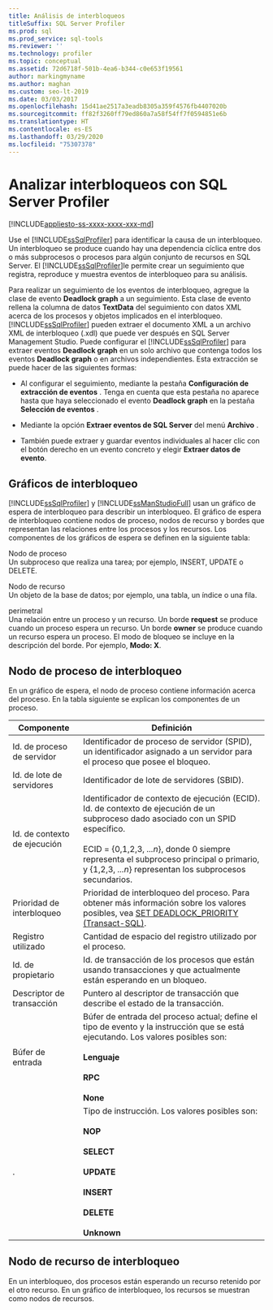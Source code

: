 ```yaml
---
title: Análisis de interbloqueos
titleSuffix: SQL Server Profiler
ms.prod: sql
ms.prod_service: sql-tools
ms.reviewer: ''
ms.technology: profiler
ms.topic: conceptual
ms.assetid: 72d6718f-501b-4ea6-b344-c0e653f19561
author: markingmyname
ms.author: maghan
ms.custom: seo-lt-2019
ms.date: 03/03/2017
ms.openlocfilehash: 15d41ae2517a3eadb8305a359f4576fb4407020b
ms.sourcegitcommit: ff82f3260ff79ed860a7a58f54ff7f0594851e6b
ms.translationtype: HT
ms.contentlocale: es-ES
ms.lasthandoff: 03/29/2020
ms.locfileid: "75307378"
---
```

# <a name="analyze-deadlocks-with-sql-server-profiler"></a>Analizar interbloqueos con SQL Server Profiler

[!INCLUDE[appliesto-ss-xxxx-xxxx-xxx-md](../../includes/appliesto-ss-xxxx-xxxx-xxx-md.md)]

Use el [!INCLUDE[ssSqlProfiler](../../includes/sssqlprofiler-md.md)] para identificar la causa de un interbloqueo. Un interbloqueo se produce cuando hay una dependencia cíclica entre dos o más subprocesos o procesos para algún conjunto de recursos en SQL Server. El [!INCLUDE[ssSqlProfiler](../../includes/sssqlprofiler-md.md)]le permite crear un seguimiento que registra, reproduce y muestra eventos de interbloqueo para su análisis.  
  
 Para realizar un seguimiento de los eventos de interbloqueo, agregue la clase de evento **Deadlock graph** a un seguimiento. Esta clase de evento rellena la columna de datos **TextData** del seguimiento con datos XML acerca de los procesos y objetos implicados en el interbloqueo. [!INCLUDE[ssSqlProfiler](../../includes/sssqlprofiler-md.md)] pueden extraer el documento XML a un archivo XML de interbloqueo (.xdl) que puede ver después en SQL Server Management Studio. Puede configurar el [!INCLUDE[ssSqlProfiler](../../includes/sssqlprofiler-md.md)] para extraer eventos **Deadlock graph** en un solo archivo que contenga todos los eventos **Deadlock graph** o en archivos independientes. Esta extracción se puede hacer de las siguientes formas:  
  
-   Al configurar el seguimiento, mediante la pestaña **Configuración de extracción de eventos** . Tenga en cuenta que esta pestaña no aparece hasta que haya seleccionado el evento **Deadlock graph** en la pestaña **Selección de eventos** .  
  
-   Mediante la opción **Extraer eventos de SQL Server** del menú **Archivo** .  
  
-   También puede extraer y guardar eventos individuales al hacer clic con el botón derecho en un evento concreto y elegir **Extraer datos de evento**.  
  
## <a name="deadlock-graphs"></a>Gráficos de interbloqueo  
 [!INCLUDE[ssSqlProfiler](../../includes/sssqlprofiler-md.md)] y [!INCLUDE[ssManStudioFull](../../includes/ssmanstudiofull-md.md)] usan un gráfico de espera de interbloqueo para describir un interbloqueo. El gráfico de espera de interbloqueo contiene nodos de proceso, nodos de recurso y bordes que representan las relaciones entre los procesos y los recursos. Los componentes de los gráficos de espera se definen en la siguiente tabla:  
  
 Nodo de proceso  
 Un subproceso que realiza una tarea; por ejemplo, INSERT, UPDATE o DELETE.  
  
 Nodo de recurso  
 Un objeto de la base de datos; por ejemplo, una tabla, un índice o una fila.  
  
 perimetral  
 Una relación entre un proceso y un recurso. Un borde **request** se produce cuando un proceso espera un recurso. Un borde **owner** se produce cuando un recurso espera un proceso. El modo de bloqueo se incluye en la descripción del borde. Por ejemplo, **Modo: X**.  
  
## <a name="deadlock-process-node"></a>Nodo de proceso de interbloqueo  
 En un gráfico de espera, el nodo de proceso contiene información acerca del proceso. En la tabla siguiente se explican los componentes de un proceso.  
  
|Componente|Definición|  
|---------------|----------------|  
|Id. de proceso de servidor|Identificador de proceso de servidor (SPID), un identificador asignado a un servidor para el proceso que posee el bloqueo.|  
|Id. de lote de servidores|Identificador de lote de servidores (SBID).|  
|Id. de contexto de ejecución|Identificador de contexto de ejecución (ECID). Id. de contexto de ejecución de un subproceso dado asociado con un SPID específico.<br /><br /> ECID = {0,1,2,3, *...n*}, donde 0 siempre representa el subproceso principal o primario, y {1,2,3, *...n*} representan los subprocesos secundarios.|  
|Prioridad de interbloqueo|Prioridad de interbloqueo del proceso. Para obtener más información sobre los valores posibles, vea [SET DEADLOCK_PRIORITY &#40;Transact-SQL&#41;](../../t-sql/statements/set-deadlock-priority-transact-sql.md).|  
|Registro utilizado|Cantidad de espacio del registro utilizado por el proceso.|  
|Id. de propietario|Id. de transacción de los procesos que están usando transacciones y que actualmente están esperando en un bloqueo.|  
|Descriptor de transacción|Puntero al descriptor de transacción que describe el estado de la transacción.|  
|Búfer de entrada|Búfer de entrada del proceso actual; define el tipo de evento y la instrucción que se está ejecutando. Los valores posibles son:<br /><br /> **Lenguaje**<br /><br /> **RPC**<br /><br /> **None**|  
|.|Tipo de instrucción. Los valores posibles son:<br /><br /> **NOP**<br /><br /> **SELECT**<br /><br /> **UPDATE**<br /><br /> **INSERT**<br /><br /> **DELETE**<br /><br /> **Unknown**|  
  
## <a name="deadlock-resource-node"></a>Nodo de recurso de interbloqueo  
 En un interbloqueo, dos procesos están esperando un recurso retenido por el otro recurso. En un gráfico de interbloqueo, los recursos se muestran como nodos de recursos.  
  
  
